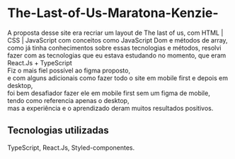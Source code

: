 # The-Last-of-Us-Maratona-Kenzie-

A proposta desse site era recriar um layout de The last of us, com HTML | CSS | JavaScript com conceitos como JavaScript Dom e métodos de array,
como já tinha conhecimentos sobre essas tecnologias e métodos,
resolvi fazer com as tecnologias que eu estava estudando no momento,
que eram React.Js + TypeScript<br> 
Fiz o mais fiel possível ao figma proposto,<br>
e com alguns adicionais como fazer todo o site em mobile first e depois em desktop,<br>
foi bem desafiador fazer ele em mobile first sem um figma de mobile,<br>
tendo como referencia apenas o desktop,<br>
mas a experiência e o aprendizado deram muitos resultados positivos.<br>

## Tecnologias utilizadas
TypeScript, React.Js, Styled-componentes.

